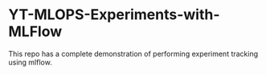 # YT-MLOPS-Experiments-with-MLFlow
This repo has a complete demonstration of performing experiment tracking using mlflow.
